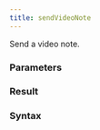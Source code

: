 ```yaml
---
title: sendVideoNote
---
```


Send a video note.


### Parameters 



### Result 



### Syntax





